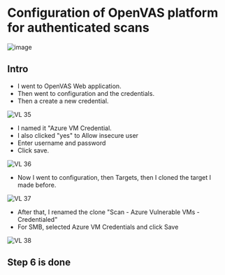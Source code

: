 # Configuration of OpenVAS platform for authenticated scans

![image](https://github.com/Ashrafs-Tech/Configuration-of-OpenVAS-platform/assets/166546026/e09f117d-1882-47ad-a9ad-76521c44c9f4)


## Intro

- I went to OpenVAS Web application.
- Then went to configuration and the credentials.
- Then a create a new credential.

![VL 35](https://github.com/Ashrafs-Tech/Configuration-of-OpenVAS-platform/assets/166546026/564e067e-3510-4a23-b608-e291294127d0)

- I named it "Azure VM Credential.
- I also clicked "yes" to Allow insecure user
- Enter username and password
- Click save.

![VL 36](https://github.com/Ashrafs-Tech/Configuration-of-OpenVAS-platform/assets/166546026/7a8dded4-5e92-45d5-9890-2438274676b5)

- Now I went to configuration, then Targets, then I cloned the target I made before.

![VL 37](https://github.com/Ashrafs-Tech/Configuration-of-OpenVAS-platform/assets/166546026/0b5c2101-865a-495f-bb95-bad7f349cb0f)

- After that, I renamed the clone "Scan - Azure Vulnerable VMs - Credentialed"
- For SMB, selected Azure VM Credentials and click Save

![VL 38](https://github.com/Ashrafs-Tech/Configuration-of-OpenVAS-platform/assets/166546026/048959bf-6ddd-492b-a6dd-5246b100102f)

## Step 6 is done







